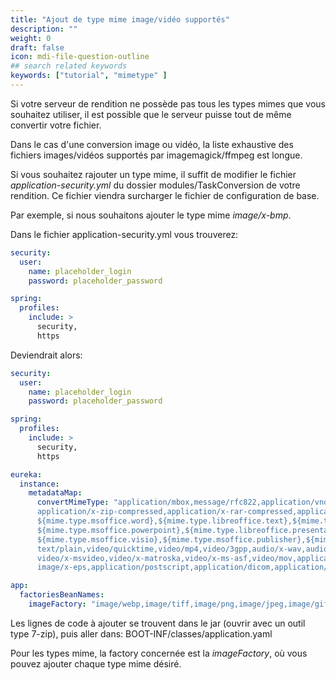 ```yaml
---
title: "Ajout de type mime image/vidéo supportés"
description: ""
weight: 0
draft: false
icon: mdi-file-question-outline
## search related keywords
keywords: ["tutorial", "mimetype" ]
---
```


Si votre serveur de rendition ne possède pas tous les types mimes que
vous souhaitez utiliser, il est possible que le serveur puisse tout de
même convertir votre fichier.

Dans le cas d'une conversion image ou vidéo, la liste exhaustive des
fichiers images/vidéos supportés par imagemagick/ffmpeg est longue.

Si vous souhaitez rajouter un type mime, il suffit de modifier le
fichier *application-security.yml* du dossier modules/TaskConversion de votre rendition.
Ce fichier viendra surcharger le fichier de configuration de base.

Par exemple, si nous souhaitons ajouter le type mime *image/x-bmp*.

Dans le fichier application-security.yml vous trouverez:
``` yaml
security:
  user:
    name: placeholder_login
    password: placeholder_password

spring:
  profiles:
    include: >
      security,
      https
```

Deviendrait alors:

``` yaml
security:
  user:
    name: placeholder_login
    password: placeholder_password

spring:
  profiles:
    include: >
      security,
      https

eureka:
  instance:
    metadataMap:
      convertMimeType: "application/mbox,message/rfc822,application/vnd.ms-outlook,text/html,application/zip,application/x-zip,
      application/x-zip-compressed,application/x-rar-compressed,application/x-rar,application/java-archive,text/rtf,
      ${mime.type.msoffice.word},${mime.type.libreoffice.text},${mime.type.msoffice.excel},${mime.type.libreoffice.sheet},
      ${mime.type.msoffice.powerpoint},${mime.type.libreoffice.presentation},${mime.type.msoffice.project},
      ${mime.type.msoffice.visio},${mime.type.msoffice.publisher},${mime.type.libreoffice.graphics},
      text/plain,video/quicktime,video/mp4,video/3gpp,audio/x-wav,audio/mp3,video/x-flv,video/mpeg,
      video/x-msvideo,video/x-matroska,video/x-ms-asf,video/mov,application/x-empty,audio/mpeg,audio/x-mpeg,audio/x-aiff,audio/mp4,video/gif,image/png,image/jpeg,image/gif,image/x-ms-bmp,image/x-bmp,image/x-portable-bitmap,image/vnd.adobe.photoshop,
      image/x-eps,application/postscript,application/dicom,application/pcx,application/x-pcx,image/pcx,image/x-pc-paintbrush,image/x-pcx,zz-application/zz-winassoc-pcx,image/jp2,image/tiff"

app:
  factoriesBeanNames:
    imageFactory: "image/webp,image/tiff,image/png,image/jpeg,image/gif,image/x-ms-bmp,image/x-bmp,image/x-portable-bitmap,image/vnd.adobe.photoshop,image/x-eps,application/postscript,application/dicom,application/pcx,application/x-pcx,image/pcx,image/x-pc-paintbrush,image/x-pcx,zz-application/zz-winassoc-pcx,image/jp2"

```

Les lignes de code à ajouter se trouvent dans le jar (ouvrir avec un outil type 7-zip), puis aller dans:
BOOT-INF/classes/application.yaml

Pour les types mime, la factory concernée est la
*imageFactory*, où vous pouvez ajouter chaque type mime
désiré.
